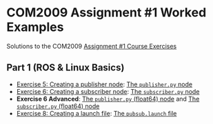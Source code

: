 # COM2009 Assignment #1 Worked Examples

Solutions to the COM2009 [Assignment #1 Course Exercises](https://tom-howard.github.io/ros/com2009/assignment1/)

## Part 1 (ROS & Linux Basics)

* [Exercise 5: Creating a publisher node](https://tom-howard.github.io/ros/com2009/assignment1/part1/#ex5): [The `publisher.py` node](./part1_pubsub/src/publisher.py)
* [Exercise 6: Creating a subscriber node](https://tom-howard.github.io/ros/com2009/assignment1/part1/#ex6): [The `subscriber.py` node](./part1_pubsub/src/subscriber.py)
* **Exercise 6 Advanced**: [The `publisher.py` (float64) node](./part1_pubsub/src/float64_publisher.py) and [The `subscriber.py` (float64) node](./part1_pubsub/src/float64_subscriber.py)
* [Exercise 8: Creating a launch file](https://tom-howard.github.io/ros/com2009/assignment1/part1/#ex8): [The `pubsub.launch` file](./part1_pubsub/launch/pubsub.launch)